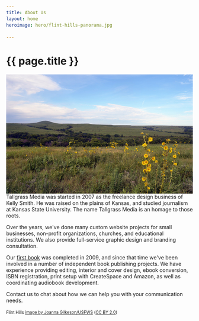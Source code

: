 ```yaml
---
title: About Us
layout: home
heroimage: hero/flint-hills-panorama.jpg

---
```

# {{ page.title }}

<img src="/images/hero/19130964193_861c93670e_z.jpg" alt="Flint Hills landscape" class="img-responsive" style="float:right;margin-left:1em;" />Tallgrass Media was started in 2007 as the freelance design business of Kelly Smith. He was raised on the plains of Kansas, and studied journalism at Kansas State University. The name Tallgrass Media is an homage to those roots.

Over the years, we've done many custom website projects for small businesses, non-profit organizations, churches, and educational institutions. We also provide full-service graphic design and branding consultation. 

Our <a href="/books/004.time-management/">first book</a> was completed in 2009, and since that time we've been involved in a number of independent book publishing projects. We have experience providing editing, interior and cover design, ebook conversion, ISBN registration, print setup with CreateSpace and Amazon, as well as coordinating audiobook development.

Contact us to chat about how we can help you with your communication needs.

<span style="font-size:80%;">Flint Hills <a href="https://www.flickr.com/photos/usfwsmidwest/19130964193" target="_blank">image by Joanna Gilkeson/USFWS</a> (<a href="https://creativecommons.org/licenses/by/2.0/" target="_blank">CC BY 2.0</a>)</span>